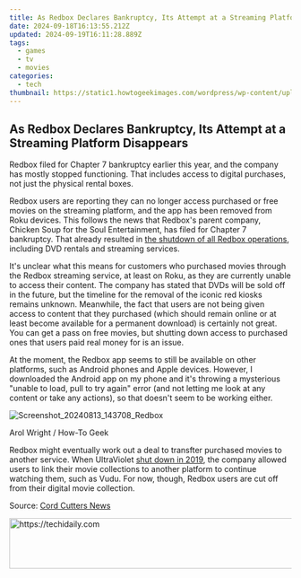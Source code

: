 ```yaml
---
title: As Redbox Declares Bankruptcy, Its Attempt at a Streaming Platform Disappears
date: 2024-09-18T16:13:55.212Z
updated: 2024-09-19T16:11:28.889Z
tags:
  - games
  - tv
  - movies
categories:
  - tech
thumbnail: https://static1.howtogeekimages.com/wordpress/wp-content/uploads/2023/09/54.png
---
```


## As Redbox Declares Bankruptcy, Its Attempt at a Streaming Platform Disappears

Redbox filed for Chapter 7 bankruptcy earlier this year, and the company has mostly stopped functioning. That includes access to digital purchases, not just the physical rental boxes.

 Redbox users are reporting they can no longer access purchased or free movies on the streaming platform, and the app has been removed from Roku devices. This follows the news that Redbox's parent company, Chicken Soup for the Soul Entertainment, has filed for Chapter 7 bankruptcy. That already resulted in [the shutdown of all Redbox operations](https://video-screen-grab.techidaily.com/updated-no-wi-fi-no-worries-discover-the-best-offline-gaming-on-android/), including DVD rentals and streaming services.

 It's unclear what this means for customers who purchased movies through the Redbox streaming service, at least on Roku, as they are currently unable to access their content. The company has stated that DVDs will be sold off in the future, but the timeline for the removal of the iconic red kiosks remains unknown. Meanwhile, the fact that users are not being given access to content that they purchased (which should remain online or at least become available for a permanent download) is certainly not great. You can get a pass on free movies, but shutting down access to purchased ones that users paid real money for is an issue.

 At the moment, the Redbox app seems to still be available on other platforms, such as Android phones and Apple devices. However, I downloaded the Android app on my phone and it's throwing a mysterious "unable to load, pull to try again" error (and not letting me look at any content or take any actions), so that doesn't seem to be working either.

![Screenshot_20240813_143708_Redbox](https://static1.howtogeekimages.com/wordpress/wp-content/uploads/2024/08/screenshot_20240813_143708_redbox.jpg) 

Arol Wright / How-To Geek 

 Redbox might eventually work out a deal to transfter purchased movies to another service. When UltraViolet [shut down in 2019](https://www.theverge.com/2019/7/28/8934044/ultraviolet-digital-video-locker-shutdown-july-31-warning), the company allowed users to link their movie collections to another platform to continue watching them, such as Vudu. For now, though, Redbox users are cut off from their digital movie collection.

 Source: [Cord Cutters News](https://cordcuttersnews.com/redbox-officially-shuts-down-its-roku-app-locking-customers-out-of-their-movies-tv-shows/)

<ins class="adsbygoogle"
     style="display:block"
     data-ad-format="autorelaxed"
     data-ad-client="ca-pub-7571918770474297"
     data-ad-slot="1223367746"></ins>

<ins class="adsbygoogle"
     style="display:block"
     data-ad-client="ca-pub-7571918770474297"
     data-ad-slot="8358498916"
     data-ad-format="auto"
     data-full-width-responsive="true"></ins>



<!-- affiliate ads begin -->
<a href="https://appsumo.8odi.net/c/5597632/2151868/7443" target="_top" id="2151868">
  <img src="//a.impactradius-go.com/display-ad/7443-2151868" border="0" alt="https://techidaily.com" width="600" height="90"/>
</a>
<img height="0" width="0" src="https://appsumo.8odi.net/i/5597632/2151868/7443" style="position:absolute;visibility:hidden;" border="0" />
<!-- affiliate ads end -->

